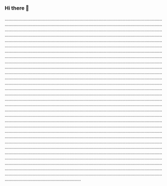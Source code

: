### Hi there 👋

....................................................................................................................................................................................................................................................................................................................................................................................................................................................................................................................................................................................................................................................................................................................................................................................................................................................................................................................................................................................................................................................................................................................................................................................................................................................................................................................................................................................................................................................................................................................................................................................................................................................................................................................................................................................................................................................................................................................................................................................................................................................................................................................................................................................................................................................................................................................................................................................................................................................................................................................................................................................................................................................................................................................................................................................................................................................................................................................................................................................................................................................................................................................................................................................................................................................................................................................................................................................................................................................................................................................................................................................................................................................................................................................................................................................................................................................................................................................................